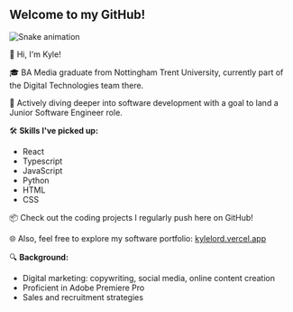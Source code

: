 ## Welcome to my GitHub! 

 ![Snake animation](https://github.com/Lordy2022/Lordy2022/blob/output/github-contribution-grid-snake.svg)


👋 Hi, I'm Kyle!

🎓 BA Media graduate from Nottingham Trent University, currently part of the Digital Technologies team there.

🌱 Actively diving deeper into software development with a goal to land a Junior Software Engineer role.

🛠 **Skills I've picked up:**
- React
- Typescript
- JavaScript
- Python
- HTML
- CSS

📦 Check out the coding projects I regularly push here on GitHub!

🌐 Also, feel free to explore my software portfolio: [kylelord.vercel.app](https://kylelord.vercel.app/)

🔍 **Background:**
- Digital marketing: copywriting, social media, online content creation
- Proficient in Adobe Premiere Pro
- Sales and recruitment strategies
